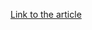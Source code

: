 [Link to the article](https://research.checkpoint.com/2021/indigozebra-apt-continues-to-attack-central-asia-with-evolving-tools/)
